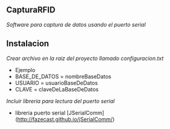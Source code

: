 ## CapturaRFID

*Software para captura de datos usando el puerto serial*

## Instalacion
*Crear archivo en la raiz del proyecto llamado configuracion.txt*  

* Ejemplo
* BASE_DE_DATOS = nombreBaseDatos
* USUARIO =  usuarioBaseDeDatos
* CLAVE = claveDeLaBaseDeDatos

*Incluir libreria para lectura del puerto serial*

* libreria puerto serial [JSerialComm] (http://fazecast.github.io/jSerialComm/)  